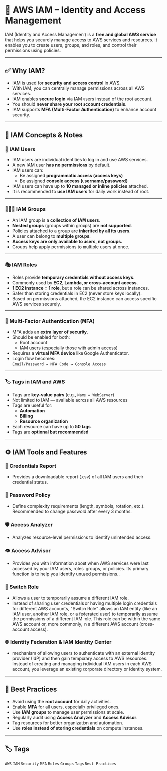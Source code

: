# 🔐 AWS IAM – Identity and Access Management

IAM (Identity and Access Management) is a **free and global AWS service** that helps you securely manage access to AWS services and resources. It enables you to create users, groups, and roles, and control their permissions using policies.

---

## ✅ Why IAM?

- IAM is used for **security and access control** in AWS.
- With IAM, you can centrally manage permissions across all AWS services.
- IAM enables **secure login** via IAM users instead of the root account.
- You should **never share your root account credentials**.
- IAM supports **MFA (Multi-Factor Authentication)** to enhance account security.

---

## 📘 IAM Concepts & Notes

### 👤 IAM Users

- IAM users are individual identities to log in and use AWS services.
- A new IAM user **has no permissions** by default.
- IAM users can:
  - Be assigned **programmatic access (access keys)**
  - Be assigned **console access (username/password)**
- IAM users can have up to **10 managed or inline policies** attached.
- It is recommended to **use IAM users** for daily work instead of root.

---

### 🧑‍🤝‍🧑 IAM Groups

- An IAM group is a **collection of IAM users**.
- **Nested groups** (groups within groups) are **not supported**.
- Policies attached to a group are **inherited by all its users**.
- A user can belong to **multiple groups**.
- **Access keys are only available to users, not groups.**
- Groups help apply permissions to multiple users at once.

---

### 🎭 IAM Roles

- Roles provide **temporary credentials without access keys**.
- Commonly used by **EC2, Lambda, or cross-account access**.
- **1 EC2 instance = 1 role**, but a role can be shared across instances.
- Safer than storing credentials in EC2 (never store keys locally).
- Based on permissions attached, the EC2 instance can access specific AWS services securely.

---

### 🔐 Multi-Factor Authentication (MFA)

- MFA adds an **extra layer of security**.
- Should be enabled for both:
  - Root account
  - IAM users (especially those with admin access)
- Requires a **virtual MFA device** like Google Authenticator.
- Login flow becomes:  
  `Email/Password → MFA Code → Console Access`

---

### 🏷️ Tags in IAM and AWS

- Tags are **key-value pairs** (e.g., `Name = WebServer`)
- Not limited to IAM — available across all AWS resources
- Tags are useful for:
  - **Automation**
  - **Billing**
  - **Resource organization**
- Each resource can have up to **50 tags**
- Tags are **optional but recommended**

---

## ⚙️ IAM Tools and Features

### 📄 Credentials Report
- Provides a downloadable report (.csv) of all IAM users and their credential status.

### 🔐 Password Policy
- Define complexity requirements (length, symbols, rotation, etc.). Recommended to change password after every 3 months.

### 🛡️ Access Analyzer
- Analyzes resource-level permissions to identify unintended access.

### 👁️ Access Advisor
- Provides you with information about when AWS services were last accessed by your IAM users, roles, groups, or policies. Its primary function is to help you identify unused permissions..

### 🔁 Switch Role
- Allows a user to temporarily assume a different IAM role.
- Instead of sharing user credentials or having multiple login credentials for different AWS accounts, "Switch Role" allows an IAM entity (like an IAM user, another IAM role, or a federated user) to temporarily assume the permissions of a different IAM role. This role can be within the same AWS account or, more commonly, in a different AWS account (cross-account access).

### 🌐 Identity Federation & IAM Identity Center
- mechanism of allowing users to authenticate with an external identity provider (IdP) and then gain temporary access to AWS resources. Instead of creating and managing individual IAM users in each AWS account, you leverage an existing corporate directory or identity system.

---

## 🧠 Best Practices

- Avoid using the **root account** for daily activities.
- Enable **MFA** for all users, especially privileged ones.
- Use **IAM groups** to manage user permissions at scale.
- Regularly audit using **Access Analyzer** and **Access Advisor**.
- Tag resources for better organization and automation.
- Use **roles instead of storing credentials** on compute instances.

---

## 🏷️ Tags

`AWS` `IAM` `Security` `MFA` `Roles` `Groups` `Tags` `Best Practices`
